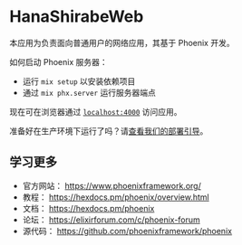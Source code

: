 # HanaShirabeWeb

本应用为负责面向普通用户的网络应用，其基于 Phoenix 开发。

如何启动 Phoenix 服务器：

* 运行 `mix setup` 以安装依赖项目
* 通过 `mix phx.server` 运行服务器端点

现在可在浏览器通过 [`localhost:4000`](http://localhost:4000) 访问应用。

准备好在生产环境下运行了吗？请[查看我们的部署引导](https://hexdocs.pm/phoenix/deployment.html)。

## 学习更多

* 官方网站： https://www.phoenixframework.org/
* 教程： https://hexdocs.pm/phoenix/overview.html
* 文档： https://hexdocs.pm/phoenix
* 论坛： https://elixirforum.com/c/phoenix-forum
* 源代码： https://github.com/phoenixframework/phoenix
